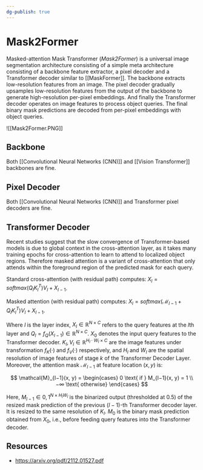 ```yaml
---
dg-publish: true
---
```


# Mask2Former

Masked-attention Mask Transformer (*Mask2Former*) is a universal image segmentation architecture consisting of a simple meta architecture consisting of a backbone feature extractor, a pixel decoder and a Transformer decoder similar to [[MaskFormer]]. The backbone extracts low-resolution features from an image. The pixel decoder gradually upsamples low-resolution features from the output of the backbone to generate high-resolution per-pixel embeddings. And finally the Transformer decoder operates on image features to process object queries. The final binary mask predictions are decoded from per-pixel embeddings with object queries.

![[Mask2Former.PNG]]

## Backbone

Both [[Convolutional Neural Networks (CNN)]] and [[Vision Transformer]] backbones are fine.

## Pixel Decoder

Both [[Convolutional Neural Networks (CNN)]] and Transformer pixel decoders are fine.

## Transformer Decoder

Recent studies suggest that the slow convergence of Transformer-based models is due to global context in the cross-attention layer, as it takes many training epochs for cross-attention to learn to attend to localized object regions. Therefore masked attention is a variant of cross-attention that only attends within the foreground region of the predicted mask for each query.

Standard cross-attention (with residual path) computes: $X_l = softmax(Q_l K^T_l) V_l + X_{l−1}$.

Masked attention (with residual path) computes: $X_l = softmax(\mathcal{M}_{l−1} + Q_l K^T_l)V_l + X_{l−1}$.

Where $l$ is the layer index, $X_l \in \mathbb{R}^{N ×C}$ refers to the query features at the $l$th layer and $Q_l =f_Q(X_{l−1}) \in \mathbb{R}^{N ×C}$. $X_0$ denotes the input query features to the Transformer decoder. $K_l, V_l \in \mathbb{R}^{H_l \cdot W_l×C}$ are the image features under transformation $f_K(·)$ and $f_V (·)$ respectively, and $H_l$ and $W_l$ are the spatial resolution of image features of stage $k$ of the Transformer Decoder Layer. Moreover, the attention mask $\mathcal{M}_{l−1}$ at feature location $(x, y)$ is:

$$
\mathcal{M}_{l−1}(x, y) =
\begin{cases}
0 \text{ if } M_{l−1}(x, y) = 1 \\
−∞ \text{ otherwise}
\end{cases}
$$

Here, $M_{l−1} \in {0, 1}^{N\times H_lW_l}$ is the binarized output (thresholded at 0.5) of the resized mask prediction of the previous ($l − 1$)-th Transformer decoder layer. It is resized to the same resolution of $K_l$. $M_0$ is the binary mask prediction obtained from $X_0$, i.e., before feeding query features into the Transformer decoder.

## Resources

- <https://arxiv.org/pdf/2112.01527.pdf>
